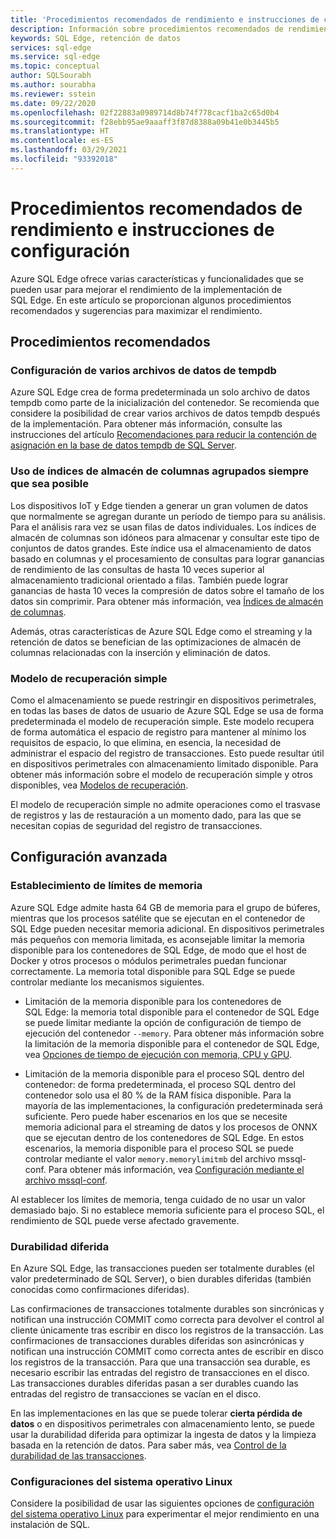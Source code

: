 ```yaml
---
title: 'Procedimientos recomendados de rendimiento e instrucciones de configuración: Azure SQL Edge'
description: Información sobre procedimientos recomendados de rendimiento e instrucciones de configuración en Azure SQL Edge
keywords: SQL Edge, retención de datos
services: sql-edge
ms.service: sql-edge
ms.topic: conceptual
author: SQLSourabh
ms.author: sourabha
ms.reviewer: sstein
ms.date: 09/22/2020
ms.openlocfilehash: 02f22883a0989714d8b74f778cacf1ba2c65d0b4
ms.sourcegitcommit: f28ebb95ae9aaaff3f87d8388a09b41e0b3445b5
ms.translationtype: HT
ms.contentlocale: es-ES
ms.lasthandoff: 03/29/2021
ms.locfileid: "93392018"
---
```

# <a name="performance-best-practices-and-configuration-guidelines"></a>Procedimientos recomendados de rendimiento e instrucciones de configuración

Azure SQL Edge ofrece varias características y funcionalidades que se pueden usar para mejorar el rendimiento de la implementación de SQL Edge. En este artículo se proporcionan algunos procedimientos recomendados y sugerencias para maximizar el rendimiento. 

## <a name="best-practices"></a>Procedimientos recomendados 

### <a name="configure-multiple-tempdb-data-files"></a>Configuración de varios archivos de datos de tempdb

Azure SQL Edge crea de forma predeterminada un solo archivo de datos tempdb como parte de la inicialización del contenedor. Se recomienda que considere la posibilidad de crear varios archivos de datos tempdb después de la implementación. Para obtener más información, consulte las instrucciones del artículo [Recomendaciones para reducir la contención de asignación en la base de datos tempdb de SQL Server](https://support.microsoft.com/help/2154845/recommendations-to-reduce-allocation-contention-in-sql-server-tempdb-d).

### <a name="use-clustered-columnstore-indexes-where-possible"></a>Uso de índices de almacén de columnas agrupados siempre que sea posible

Los dispositivos IoT y Edge tienden a generar un gran volumen de datos que normalmente se agregan durante un período de tiempo para su análisis. Para el análisis rara vez se usan filas de datos individuales. Los índices de almacén de columnas son idóneos para almacenar y consultar este tipo de conjuntos de datos grandes. Este índice usa el almacenamiento de datos basado en columnas y el procesamiento de consultas para lograr ganancias de rendimiento de las consultas de hasta 10 veces superior al almacenamiento tradicional orientado a filas. También puede lograr ganancias de hasta 10 veces la compresión de datos sobre el tamaño de los datos sin comprimir. Para obtener más información, vea [Índices de almacén de columnas](/sql/relational-databases/indexes/columnstore-indexes-overview).

Además, otras características de Azure SQL Edge como el streaming y la retención de datos se benefician de las optimizaciones de almacén de columnas relacionadas con la inserción y eliminación de datos. 

### <a name="simple-recovery-model"></a>Modelo de recuperación simple

Como el almacenamiento se puede restringir en dispositivos perimetrales, en todas las bases de datos de usuario de Azure SQL Edge se usa de forma predeterminada el modelo de recuperación simple. Este modelo recupera de forma automática el espacio de registro para mantener al mínimo los requisitos de espacio, lo que elimina, en esencia, la necesidad de administrar el espacio del registro de transacciones. Esto puede resultar útil en dispositivos perimetrales con almacenamiento limitado disponible. Para obtener más información sobre el modelo de recuperación simple y otros disponibles, vea [Modelos de recuperación](/sql/relational-databases/backup-restore/recovery-models-sql-server).

El modelo de recuperación simple no admite operaciones como el trasvase de registros y las de restauración a un momento dado, para las que se necesitan copias de seguridad del registro de transacciones.  

## <a name="advanced-configuration"></a>Configuración avanzada 

### <a name="setting-memory-limits"></a>Establecimiento de límites de memoria

Azure SQL Edge admite hasta 64 GB de memoria para el grupo de búferes, mientras que los procesos satélite que se ejecutan en el contenedor de SQL Edge pueden necesitar memoria adicional. En dispositivos perimetrales más pequeños con memoria limitada, es aconsejable limitar la memoria disponible para los contenedores de SQL Edge, de modo que el host de Docker y otros procesos o módulos perimetrales puedan funcionar correctamente. La memoria total disponible para SQL Edge se puede controlar mediante los mecanismos siguientes. 

- Limitación de la memoria disponible para los contenedores de SQL Edge: la memoria total disponible para el contenedor de SQL Edge se puede limitar mediante la opción de configuración de tiempo de ejecución del contenedor `--memory`. Para obtener más información sobre la limitación de la memoria disponible para el contenedor de SQL Edge, vea [Opciones de tiempo de ejecución con memoria, CPU y GPU](https://docs.docker.com/config/containers/resource_constraints/).

- Limitación de la memoria disponible para el proceso SQL dentro del contenedor: de forma predeterminada, el proceso SQL dentro del contenedor solo usa el 80 % de la RAM física disponible. Para la mayoría de las implementaciones, la configuración predeterminada será suficiente. Pero puede haber escenarios en los que se necesite memoria adicional para el streaming de datos y los procesos de ONNX que se ejecutan dentro de los contenedores de SQL Edge. En estos escenarios, la memoria disponible para el proceso SQL se puede controlar mediante el valor `memory.memorylimitmb` del archivo mssql-conf. Para obtener más información, vea [Configuración mediante el archivo mssql-conf](configure.md#configure-by-using-an-mssqlconf-file).

Al establecer los límites de memoria, tenga cuidado de no usar un valor demasiado bajo. Si no establece memoria suficiente para el proceso SQL, el rendimiento de SQL puede verse afectado gravemente.

### <a name="delayed-durability"></a>Durabilidad diferida

En Azure SQL Edge, las transacciones pueden ser totalmente durables (el valor predeterminado de SQL Server), o bien durables diferidas (también conocidas como confirmaciones diferidas).

Las confirmaciones de transacciones totalmente durables son sincrónicas y notifican una instrucción COMMIT como correcta para devolver el control al cliente únicamente tras escribir en disco los registros de la transacción. Las confirmaciones de transacciones durables diferidas son asincrónicas y notifican una instrucción COMMIT como correcta antes de escribir en disco los registros de la transacción. Para que una transacción sea durable, es necesario escribir las entradas del registro de transacciones en el disco. Las transacciones durables diferidas pasan a ser durables cuando las entradas del registro de transacciones se vacían en el disco. 

En las implementaciones en las que se puede tolerar **cierta pérdida de datos** o en dispositivos perimetrales con almacenamiento lento, se puede usar la durabilidad diferida para optimizar la ingesta de datos y la limpieza basada en la retención de datos. Para saber más, vea [Control de la durabilidad de las transacciones](/sql/relational-databases/logs/control-transaction-durability).


### <a name="linux-os-configurations"></a>Configuraciones del sistema operativo Linux 

Considere la posibilidad de usar las siguientes opciones de [configuración del sistema operativo Linux](/sql/linux/sql-server-linux-performance-best-practices#linux-os-configuration) para experimentar el mejor rendimiento en una instalación de SQL.